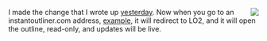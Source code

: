<img src="http://scripting.com/images/2020/10/01/beets.png" border="0" align="right">I made the change that I wrote up <a href="http://scripting.com/2020/09/30.html#a150259">yesterday</a>. Now when you go to an instantoutliner.com address, <a href="http://instantoutliner.com/k5">example</a>, it will redirect to LO2, and it will open the outline, read-only, and updates will be live. 
